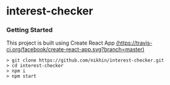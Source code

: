 
# interest-checker

### Getting Started

This project is built using  Create React App [(https://travis-ci.org/facebook/create-react-app.svg?branch=master)](https://travis-ci.org/facebook/create-react-app)
```
> git clone https://github.com/nikhin/interest-checker.git
> cd interest-checker
> npm i
> npm start
```


